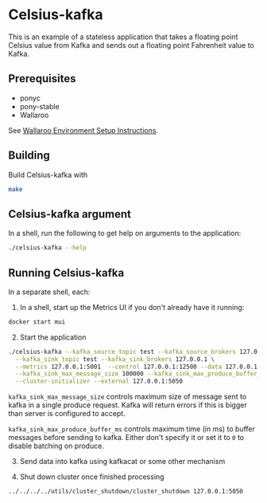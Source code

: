 # Celsius-kafka

This is an example of a stateless application that takes a floating point Celsius value from Kafka and sends out a floating point Fahrenheit value to Kafka.

## Prerequisites

- ponyc
- pony-stable
- Wallaroo

See [Wallaroo Environment Setup Instructions](https://github.com/WallarooLabs/wallaroo/book/getting-started/setup.md).

## Building

Build Celsius-kafka with

```bash
make
```

## Celsius-kafka argument

In a shell, run the following to get help on arguments to the application:

```bash
./celsius-kafka --help
```

## Running Celsius-kafka

In a separate shell, each:

1. In a shell, start up the Metrics UI if you don't already have it running:

```bash
docker start mui
```

2. Start the application

```bash
./celsius-kafka --kafka_source_topic test --kafka_source_brokers 127.0.0.1 \
  --kafka_sink_topic test --kafka_sink_brokers 127.0.0.1 \
  --metrics 127.0.0.1:5001  --control 127.0.0.1:12500 --data 127.0.0.1:12501 \
  --kafka_sink_max_message_size 100000 --kafka_sink_max_produce_buffer_ms 10 \
  --cluster-initializer --external 127.0.0.1:5050
```

`kafka_sink_max_message_size` controls maximum size of message sent to kafka in a single produce request. Kafka will return errors if this is bigger than server is configured to accept.

`kafka_sink_max_produce_buffer_ms` controls maximum time (in ms) to buffer messages before sending to kafka. Either don't specify it or set it to `0` to disable batching on produce.

3. Send data into kafka using kafkacat or some other mechanism

4. Shut down cluster once finished processing

```bash
../../../../utils/cluster_shutdown/cluster_shutdown 127.0.0.1:5050
```
